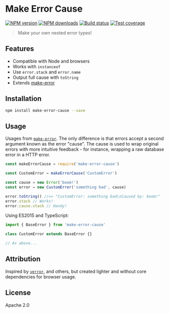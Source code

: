 # Make Error Cause

[![NPM version][npm-image]][npm-url]
[![NPM downloads][downloads-image]][downloads-url]
[![Build status][travis-image]][travis-url]
[![Test coverage][coveralls-image]][coveralls-url]

> Make your own nested error types!

## Features

* Compatible with Node and browsers
* Works with `instanceof`
* Use `error.stack` and `error.name`
* Output full cause with `toString`
* Extends [make-error](https://github.com/julien-f/js-make-error)

## Installation

```sh
npm install make-error-cause --save
```

## Usage

Usages from [`make-error`](https://github.com/julien-f/js-make-error#usage). The only difference is that errors accept a second argument known as the error "cause". The cause is used to wrap original errors with more intuitive feedback - for instance, wrapping a raw database error in a HTTP error.

```js
const makeErrorCause = require('make-error-cause')

const CustomError = makeErrorCause('CustomError')

const cause = new Error('boom!')
const error = new CustomError('something bad', cause)

error.toString() //=> "CustomError: something bad\nCaused by: boom!"
error.stack // Works!
error.cause.stack // Handy!
```

Using ES2015 and TypeScript:

```ts
import { BaseError } from 'make-error-cause'

class CustomError extends BaseError {}

// As above...
```

## Attribution

Inspired by [`verror`](https://www.npmjs.com/package/verror), and others, but created lighter and without core dependencies for browser usage.

## License

Apache 2.0

[npm-image]: https://img.shields.io/npm/v/make-error-cause.svg?style=flat
[npm-url]: https://npmjs.org/package/make-error-cause
[downloads-image]: https://img.shields.io/npm/dm/make-error-cause.svg?style=flat
[downloads-url]: https://npmjs.org/package/make-error-cause
[travis-image]: https://img.shields.io/travis/blakeembrey/make-error-cause.svg?style=flat
[travis-url]: https://travis-ci.org/blakeembrey/make-error-cause
[coveralls-image]: https://img.shields.io/coveralls/blakeembrey/make-error-cause.svg?style=flat
[coveralls-url]: https://coveralls.io/r/blakeembrey/make-error-cause?branch=master
